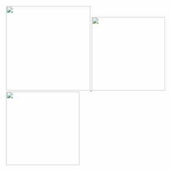 <a href="/">
  <img height="230em" src="https://github-profile-summary-cards.vercel.app/api/cards/profile-details?username=chanssuchi&theme=github">
  <img height="200em" src="https://github-readme-stats.vercel.app/api?username=chanssuchi&show_icons=true&include_all_commits=true&count_private=true" />
  <img height="200em" src="https://github-readme-stats.vercel.app/api/top-langs?username=chanssuchi&layout=compact&exclude_repo=Android_Homework,rinchannowww.github.io&langs_count=8" />
</a>
